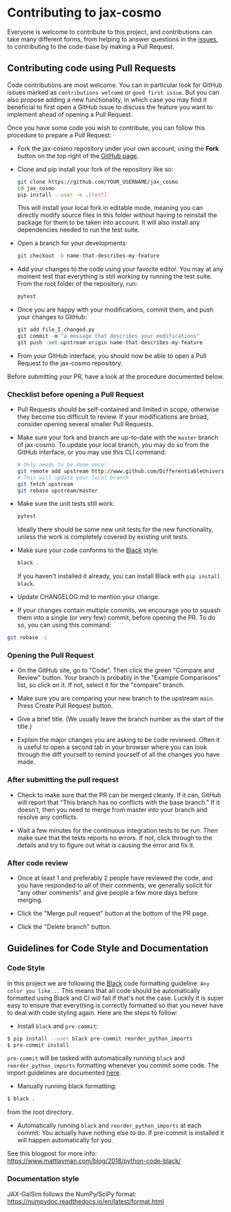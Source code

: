 # Contributing to jax-cosmo

Everyone is welcome to contribute to this project, and contributions can take many different forms, from helping to answer questions in the [issues](https://github.com/DifferentiableUniverseInitiative/jax_cosmo/issues), to contributing to the code-base by making a Pull Request.

## Contributing code using Pull Requests

Code contributions are most welcome. You can in particular look for GitHub issues marked as `contributions welcome` or `good first issue`. But you can also propose adding a new functionality, in which case you may find it beneficial to first open a GitHub issue to discuss the feature you want to implement ahead of opening a Pull Request.

Once you have some code you wish to contribute, you can follow this procedure to prepare a Pull Request:

- Fork the jax-cosmo repository under your own account, using the **Fork** button on the top right of the [GitHub page](https://github.com/DifferentiableUniverseInitiative/jax_cosmo).

- Clone and pip install your fork of the repository like so:

  ```bash
  git clone https://github.com/YOUR_USERNAME/jax_cosmo
  cd jax_cosmo
  pip install --user -e .[test]
  ```

  This will install your local fork in editable mode, meaning you can directly modify source files in this folder without having to reinstall the package for them to be taken into account. It will also install any dependencies needed to run the test suite.

- Open a branch for your developments:

  ```bash
  git checkout -b name-that-describes-my-feature
  ```

- Add your changes to the code using your favorite editor. You may at any moment test that everything is still working by running the test suite. From the root folder of the repository, run:

  ```bash
  pytest
  ```

- Once you are happy with your modifications, commit them, and push your changes to GitHub:

  ```python
  git add file_I_changed.py
  git commit -m "a message that describes your modifications"
  git push -set-upstream origin name-that-describes-my-feature
  ```

- From your GitHub interface, you should now be able to open a Pull Request to the jax-cosmo repository.

Before submitting your PR, have a look at the procedure documented below.

### Checklist before opening a Pull Request

- Pull Requests should be self-contained and limited in scope, otherwise they become too difficult to review. If your modifications are broad, consider opening several smaller Pull Requests.

- Make sure your fork and branch are up-to-date with the `master` branch of jax-cosmo. To update your local branch, you may do so from the GitHub interface, or you may use this CLI command:

  ```bash
  # Only needs to be done once:
  git remote add upstream http://www.github.com/DifferentiableUniverseInitiative/jax_cosmo
  # This will update your local branch
  git fetch upstream
  git rebase upstream/master
  ```

- Make sure the unit tests still work:

  ```bash
  pytest
  ```

  Ideally there should be some new unit tests for the new functionality, unless the work is completely covered by existing unit tests.

- Make sure your code conforms to the [Black](https://github.com/psf/black) style:

  ```bash
  black .
  ```

  If you haven't installed it already, you can install Black with `pip install black`.

- Update CHANGELOG.md to mention your change.

- If your changes contain multiple commits, we encourage you to squash them into a single (or very few) commit, before opening the PR. To do so, you can using this command:

```bash
git rebase -i
```

### Opening the Pull Request

- On the GitHub site, go to "Code". Then click the green "Compare and Review" button. Your branch is probably in the "Example Comparisons" list, so click on it. If not, select it for the "compare" branch.

- Make sure you are comparing your new branch to the upstream `main`. Press Create Pull Request button.

- Give a brief title. (We usually leave the branch number as the start of the title.)

- Explain the major changes you are asking to be code reviewed. Often it is useful to open a second tab in your browser where you can look through the diff yourself to remind yourself of all the changes you have made.

### After submitting the pull request

- Check to make sure that the PR can be merged cleanly. If it can, GitHub will report that "This branch has no conflicts with the base branch." If it doesn't, then you need to merge from master into your branch and resolve any conflicts.

- Wait a few minutes for the continuous integration tests to be run. Then make sure that the tests reports no errors. If not, click through to the details and try to figure out what is causing the error and fix it.

### After code review

- Once at least 1 and preferably 2 people have reviewed the code, and you have responded to all of their comments, we generally solicit for "any other comments" and give people a few more days before merging.

- Click the "Merge pull request" button at the bottom of the PR page.

- Click the "Delete branch" button.

## Guidelines for Code Style and Documentation

### Code Style

In this project we are following the [Black](https://github.com/psf/black) code formatting guideline:
`Any color you like...`
This means that all code should be automatically formatted using Black and CI will fail if that's not the case. Luckily it is super easy to ensure that everything is correctly formatted so that you never have to deal
with code styling again. Here are the steps to follow:

- Install `black` and `pre-commit`:
```bash
$ pip install --user black pre-commit reorder_python_imports
$ pre-commit install
```
`pre-commit` will be tasked with automatically running `black` and `reorder_python_imports` formatting
whenever you commit some code. The import guidelines are documented [here](https://github.com/asottile/reorder_python_imports#what-does-it-do).

- Manually running black formatting:
```bash
$ black .
```
from the root directory.

- Automatically running `black` and `reorder_python_imports` at each commit: You actually have nothing
else to do. If pre-commit is installed it will happen automatically for
you.

See this blogpost for more info: https://www.mattlayman.com/blog/2018/python-code-black/

### Documentation style

JAX-GalSim follows the NumPy/SciPy format: https://numpydoc.readthedocs.io/en/latest/format.html

